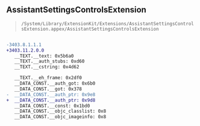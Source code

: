 ## AssistantSettingsControlsExtension

> `/System/Library/ExtensionKit/Extensions/AssistantSettingsControlsExtension.appex/AssistantSettingsControlsExtension`

```diff

-3403.8.1.1.1
+3403.11.2.0.0
   __TEXT.__text: 0x5b6a0
   __TEXT.__auth_stubs: 0xd60
   __TEXT.__cstring: 0x4d62

   __TEXT.__eh_frame: 0x2df0
   __DATA_CONST.__auth_got: 0x6b0
   __DATA_CONST.__got: 0x378
-  __DATA_CONST.__auth_ptr: 0x9e8
+  __DATA_CONST.__auth_ptr: 0x9d8
   __DATA_CONST.__const: 0x1bd0
   __DATA_CONST.__objc_classlist: 0x8
   __DATA_CONST.__objc_imageinfo: 0x8

```
